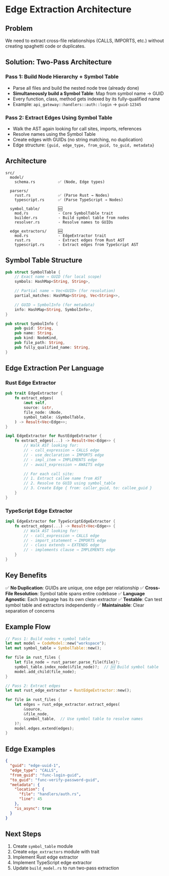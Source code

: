 # Edge Extraction Architecture

## Problem
We need to extract cross-file relationships (CALLS, IMPORTS, etc.) without creating spaghetti code or duplicates.

## Solution: Two-Pass Architecture

### Pass 1: Build Node Hierarchy + Symbol Table
- Parse all files and build the nested node tree (already done)
- **Simultaneously build a Symbol Table**: Map from symbol name → GUID
- Every function, class, method gets indexed by its fully-qualified name
- Example: `api_gateway::handlers::auth::login` → `guid-12345`

### Pass 2: Extract Edges Using Symbol Table
- Walk the AST again looking for call sites, imports, references
- Resolve names using the Symbol Table
- Create edges with GUIDs (no string matching, no duplication)
- Edge structure: `{guid, edge_type, from_guid, to_guid, metadata}`

## Architecture

```
src/
  model/
    schema.rs          ✅ (Node, Edge types)

  parsers/
    rust.rs            ✅ (Parse Rust → Nodes)
    typescript.rs      ✅ (Parse TypeScript → Nodes)

  symbol_table/        🆕
    mod.rs             - Core SymbolTable trait
    builder.rs         - Build symbol table from nodes
    resolver.rs        - Resolve names to GUIDs

  edge_extractors/     🆕
    mod.rs             - EdgeExtractor trait
    rust.rs            - Extract edges from Rust AST
    typescript.rs      - Extract edges from TypeScript AST
```

## Symbol Table Structure

```rust
pub struct SymbolTable {
    // Exact name → GUID (for local scope)
    symbols: HashMap<String, String>,

    // Partial name → Vec<GUID> (for resolution)
    partial_matches: HashMap<String, Vec<String>>,

    // GUID → SymbolInfo (for metadata)
    info: HashMap<String, SymbolInfo>,
}

pub struct SymbolInfo {
    pub guid: String,
    pub name: String,
    pub kind: NodeKind,
    pub file_path: String,
    pub fully_qualified_name: String,
}
```

## Edge Extraction Per Language

### Rust Edge Extractor
```rust
pub trait EdgeExtractor {
    fn extract_edges(
        &mut self,
        source: &str,
        file_node: &Node,
        symbol_table: &SymbolTable,
    ) -> Result<Vec<Edge>>;
}

impl EdgeExtractor for RustEdgeExtractor {
    fn extract_edges(...) -> Result<Vec<Edge>> {
        // Walk AST looking for:
        // - call_expression → CALLS edge
        // - use_declaration → IMPORTS edge
        // - impl_item → IMPLEMENTS edge
        // - await_expression → AWAITS edge

        // For each call site:
        // 1. Extract callee name from AST
        // 2. Resolve to GUID using symbol_table
        // 3. Create Edge { from: caller_guid, to: callee_guid }
    }
}
```

### TypeScript Edge Extractor
```rust
impl EdgeExtractor for TypeScriptEdgeExtractor {
    fn extract_edges(...) -> Result<Vec<Edge>> {
        // Walk AST looking for:
        // - call_expression → CALLS edge
        // - import_statement → IMPORTS edge
        // - class extends → EXTENDS edge
        // - implements clause → IMPLEMENTS edge
    }
}
```

## Key Benefits

✅ **No Duplication**: GUIDs are unique, one edge per relationship
✅ **Cross-File Resolution**: Symbol table spans entire codebase
✅ **Language Agnostic**: Each language has its own clean extractor
✅ **Testable**: Can test symbol table and extractors independently
✅ **Maintainable**: Clear separation of concerns

## Example Flow

```rust
// Pass 1: Build nodes + symbol table
let mut model = CodeModel::new("workspace");
let mut symbol_table = SymbolTable::new();

for file in rust_files {
    let file_node = rust_parser.parse_file(file)?;
    symbol_table.index_node(&file_node)?;  // 🆕 Build symbol table
    model.add_child(file_node);
}

// Pass 2: Extract edges
let mut rust_edge_extractor = RustEdgeExtractor::new();

for file in rust_files {
    let edges = rust_edge_extractor.extract_edges(
        &source,
        &file_node,
        &symbol_table,  // Use symbol table to resolve names
    )?;
    model.edges.extend(edges);
}
```

## Edge Examples

```json
{
  "guid": "edge-uuid-1",
  "edge_type": "CALLS",
  "from_guid": "func-login-guid",
  "to_guid": "func-verify-password-guid",
  "metadata": {
    "location": {
      "file": "handlers/auth.rs",
      "line": 45
    },
    "is_async": true
  }
}
```

## Next Steps
1. Create `symbol_table` module
2. Create `edge_extractors` module with trait
3. Implement Rust edge extractor
4. Implement TypeScript edge extractor
5. Update `build_model.rs` to run two-pass extraction
